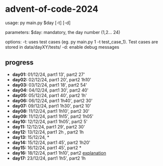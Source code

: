 # advent-of-code-2024

usage:
py main.py $day [-t] [-d]

parameters:
$day: mandatory, the day number (1,2... 24)

options:
-t: uses test cases (eg. py main.py 1 -t test_case_1). Test cases are stored in data/dayXY/tests/
-d: enable debug messages

## progress

- **day01:** 01/12/24, part1 13', part2 27'
- **day02:** 02/12/24, part1 20', part2 1h10'
- **day03:** 03/12/24, part1 18', part2 54'
- **day04:** 04/12/24, part1 30', part2 40'
- **day05:** 05/12/24, part1 40', part2 1h'
- **day06:** 06/12/24, part1 1h40', part2 30'
- **day07:** 09/12/24, part1 1h30', part2 10'
- **day08:** 11/12/24, part1 1h10', part2 30'
- **day09:** 11/12/24, part1 1h15', part2 1h05'
- **day10:** 12/12/24, part1 1h05', part2 5'
- **day11:** 12/12/24, part1 29', part2 30'
- **day12:** 13/12/24, part1 2h , part2 1h
- **day13:** 15/12/24, \*
- **day14:** 15/12/24, part1 45', part2 1h20'
- **day15:** 16/12/24, part1 45', part2 \*
- **day16:** 18/12/24, part1 1h10', part2 [explanation](https://winslowjosiah.com/blog/2024/12/16/advent-of-code-2024-day-16/)
- **day17:** 23/12/24, part1 1h5', part2 1h
